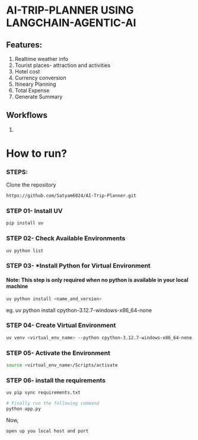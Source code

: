 # AI-TRIP-PLANNER USING LANGCHAIN-AGENTIC-AI

## Features:
1. Realtime weather info
2. Tourist places- attraction and activities
3. Hotel cost
4. Currency conversion
5. Itineary Planning
6. Total Expense
7. Generate Summary


## Workflows

1. 

# How to run?
### STEPS:

Clone the repository

```bash
https://github.com/Satyam6024/AI-Trip-Planner.git
```
### STEP 01- Install UV

```bash
pip install uv
```
### STEP 02- Check Available Environments

```bash
uv python list
```

### STEP 03- *Install Python for Virtual Environment 
#### Note: This step is only required when no python is available in your local machine

```bash
uv python install <name_and_version>
```
eg. uv python install cpython-3.12.7-windows-x86_64-none

### STEP 04- Create Virtual Environment

```bash
uv venv <virtual_env_name> --python cpython-3.12.7-windows-x86_64-none
```

### STEP 05- Activate the Environment

```bash
source <virtual_env_name>/Scripts/activate
```


### STEP 06- install the requirements
```bash
uv pip sync requirements.txt   
```

```bash
# Finally run the following command
python app.py
```

Now,
```bash
open up you local host and port
```


